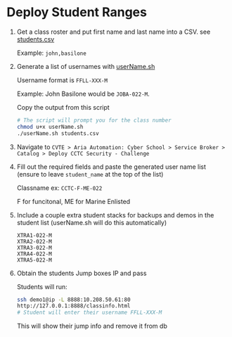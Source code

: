 # Deploy Student Ranges
1. Get a class roster and put first name and last name into a CSV.
    see [students.csv](./students.csv)

    Example: `john,basilone`

2. Generate a list of usernames with [userName.sh](./userName.sh)

    Username format is `FFLL-XXX-M`

    Example: John Basilone would be `JOBA-022-M`.

    Copy the output from this script
    ```bash
    # The script will prompt you for the class number
    chmod u+x userName.sh
    ./userName.sh students.csv
    ```

3. Navigate to `CVTE > Aria Automation: Cyber School > Service Broker > Catalog > Deploy CCTC Security - Challenge`

4. Fill out the required fields and paste the generated user name list (ensure to leave `student_name` at the top of the list)

    Classname ex: `CCTC-F-ME-022`

    F for funcitonal, ME for Marine Enlisted

5. Include a couple extra student stacks for backups and demos in the student list (userName.sh will do this automatically)
    ```
    XTRA1-022-M
    XTRA2-022-M
    XTRA3-022-M
    XTRA4-022-M
    XTRA5-022-M
    ```
6. Obtain the students Jump boxes IP and pass

    Students will run:
    ```bash
    ssh demo1@ip -L 8888:10.208.50.61:80
    http://127.0.0.1:8888/classinfo.html
    # Student will enter their username FFLL-XXX-M
    ```
    This will show their jump info and remove it from db

